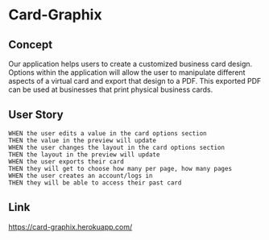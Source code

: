 # Card-Graphix

## Concept
Our application helps users to create a customized business card design. Options within the application will allow the user to manipulate different aspects of a virtual card and export that design to a PDF. This exported PDF can be used at businesses that print physical business cards.

## User Story
```
WHEN the user edits a value in the card options section
THEN the value in the preview will update
WHEN the user changes the layout in the card options section
THEN the layout in the preview will update
WHEN the user exports their card
THEN they will get to choose how many per page, how many pages
WHEN the user creates an account/logs in
THEN they will be able to access their past card 
```

## Link
https://card-graphix.herokuapp.com/